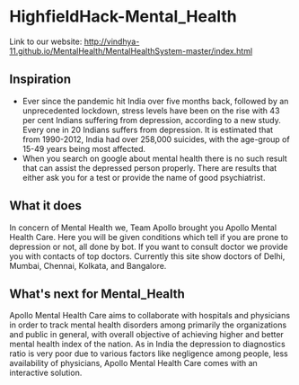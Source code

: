 # HighfieldHack-Mental_Health
Link to our website: http://vindhya-11.github.io/MentalHealth/MentalHealthSystem-master/index.html

## Inspiration
- Ever since the pandemic hit India over five months back, followed by an unprecedented lockdown, stress levels have been on the rise with 43 per cent Indians suffering from depression, according to a new study. Every one in 20 Indians suffers from depression. It is estimated that from 1990-2012, India had over 258,000 suicides, with the age-group of 15-49 years being most affected.
- When you search on google about mental health there is no such result that can assist the depressed person properly. There are results that either ask you for a test or provide the name of good psychiatrist.

## What it does
In concern of Mental Health we, Team Apollo brought you Apollo Mental Health Care. Here you will be given conditions which tell if you are prone to depression or not, all done by bot. 
If you want to consult doctor we provide you with contacts of top doctors. Currently this site show doctors of Delhi, Mumbai, Chennai, Kolkata, and Bangalore.
## What's next for Mental_Health
Apollo Mental Health Care aims to collaborate with hospitals and physicians in order to track mental health disorders among primarily the organizations and public in general, with overall objective of achieving higher and better mental health index of the nation. As in India the depression to diagnostics ratio is very poor due to various factors like negligence among people, less availability of physicians, Apollo Mental Health Care comes with an interactive solution.
